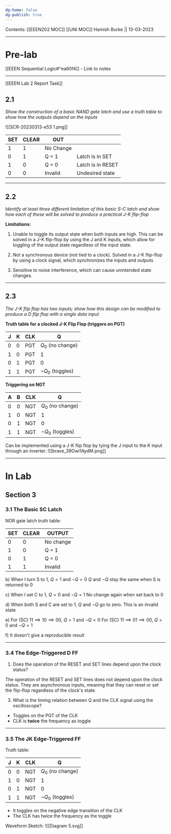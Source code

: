 ```yaml
---
dg-home: false
dg-publish: true
---
```

Contents: [[EEEN202 MOC]]
[[UNI MOC]]
Hamish Burke || 13-03-2023
***

# Pre-lab

[[EEEN Sequential Logic#^ea60f4]] - Link to notes
***
[[EEEN Lab 2 Report Task]]

## 2.1

*Show the construction of a basic NAND gate latch and use a truth table to show how the outputs depend on the inputs*

![[SCR-20230313-e53 1.png]]

| SET | CLEAR | OUT       |     | 
| --- | ----- | --------- | --- |
| 1   | 1     | No Change   |     |
| 0   | 1     | Q = 1     |  Latch is in SET   |
| 1   | 0     | Q = 0     |   Latch is in RESET  |
| 0   | 0     | Invalid |    Undesired state |

***

## 2.2

*Identify at least three different limitation of this basic S-C latch and show how each of these will be solved to produce a practical J-K flip-flop*

**Limitations:**
1. Unable to toggle its output state when both inputs are high. This can be solved in a J-K flip-flop by using the J and K inputs, which allow for toggling of the output state regardless of the input state.

2. Not a synchronous device (not tied to a clock). Solved in a J-K flip-flop by using a clock signal, which synchronizes the inputs and outputs

3. Sensitive to noise interference, which can cause unintended state changes. 

***

## 2.3

*The J-K flip flop has two inputs; show how this design can be modified to produce a D flip flop with a single data input*


**Truth table for a clocked J-K Flip Flop (triggers on PGT)**

| J   | K   | CLK | Q                    |
| --- | --- | --- | -------------------- |
| 0   | 0   | PGT | $Q_0$ (no change)    |
| 1   | 0   | PGT | 1                    |
| 0   | 1   | PGT | 0                    |
| 1   | 1   | PGT | $\neg Q_0$ (toggles) |

**Triggering on NGT**

| A   | B   | CLK | Q                    |
| --- | --- | --- | -------------------- |
| 0   | 0   | NGT | $Q_0$ (no change)    |
| 1   | 0   | NGT | 1                    |
| 0   | 1   | NGT | 0                    |
| 1   | 1   | NGT | $\neg Q_0$ (toggles) |

Can be implemented using a J-K flip flop by tying the J input to the K input through an inverter.
![[brave_39Owi1AydM.png]]

***

# In Lab

## Section 3

### 3.1 The Basic SC Latch

NOR gate latch truth table:

| SET | CLEAR | OUTPUT    |
| --- | ----- | --------- |
| 0   | 0     | No change |
| 1   | 0     | Q = 1     |
| 0   | 1     | Q = 0     |
| 1   | 1     | Invalid   |

b) 
When I turn S to 1, $Q=1$ and $\neg Q = 0$
$Q$ and $\neg Q$ stay the same when S is returned to 0

c)
When I set C to 1, $Q=0$ and $\neg Q = 1$
No change again when set back to 0

d)
When both S and C are set to 1, $Q$ and $\neg Q$ go to zero. This is an invalid state

e)
For (SC) $11 \implies 10 \implies 00$, $Q=1$ and $\neg Q =0$
For (SC) $11 \implies 01 \implies 00$, $Q=0$ and $\neg Q =1$

f)
It doesn't give a reproducible result

***

### 3.4 The Edge-Triggered D FF

1. Does the operation of the RESET and SET lines depend upon the clock status?

The operation of the RESET and SET lines does not depend upon the clock status. They are asynchronous inputs, meaning that they can reset or set the flip-flop regardless of the clock's state.

3. What is the timing relation between Q and the CLK signal using the oscilloscope?

- Toggles on the PGT of the CLK
- CLK is **twice** the frequency as toggle

***

### 3.5 The JK Edge-Triggered FF

Truth table:

| J   | K   | CLK | Q                 |
| --- | --- | --- | ----------------- |
| 0   | 0   | NGT | $Q_0$ (no change) |
| 1   | 0   | NGT | 1                 |
| 0   | 1   | NGT | 0                 |
| 1   | 1   | NGT | $\neg Q_0$ (toggles)                  |

- It toggles on the negative edge transition of the CLK
- The CLK has twice the frequency as the toggle

Waveform Sketch:
![[Diagram 5.svg]]
